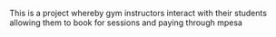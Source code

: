 This is a project whereby gym instructors interact with their students allowing them to book for sessions and paying through mpesa
